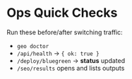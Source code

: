 # Ops Quick Checks

Run these before/after switching traffic:
- `geo doctor`
- `/api/health` → `{ ok: true }`
- `/deploy/bluegreen` → **status** updated
- `/seo/results` opens and lists outputs

